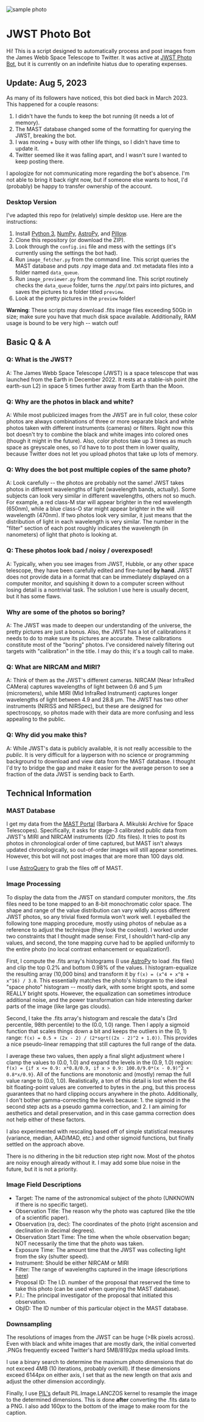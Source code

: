 ![sample photo](banner.png)

# JWST Photo Bot

Hi! This is a script designed to automatically process and post images from the James Webb Space Telescope to Twitter. It was active at [JWST Photo Bot](https://twitter.com/JWSTPhotoBot), but it is currently on an indefinite hiatus due to operating expenses.

## Update: Aug 5, 2023

As many of its followers have noticed, this bot died back in March 2023. This happened for a couple reasons:
1. I didn't have the funds to keep the bot running (it needs a lot of memory).
2. The MAST database changed some of the formatting for querying the JWST, breaking the bot.
3. I was moving + busy with other life things, so I didn't have time to update it.
4. Twitter seemed like it was falling apart, and I wasn't sure I wanted to keep posting there.

I apologize for not communicating more regarding the bot's absence. I'm not able to bring it back right now, but if someone else wants to host, I'd (probably) be happy to transfer ownership of the account.

### Desktop Version

I've adapted this repo for (relatively) simple desktop use. Here are the instructions:

1. Install [Python 3](https://www.python.org/downloads/), [NumPy](https://numpy.org/install/), [AstroPy](https://docs.astropy.org/en/stable/install.html), and [Pillow](https://pypi.org/project/Pillow/).
2. Clone this repository (or download the ZIP).
3. Look through the `config.ini` file and mess with the settings (it's currently using the settings the bot had).
4. Run `image_fetcher.py` from the command line. This script queries the MAST database and puts .npy image data and .txt metadata files into a folder named `data_queue`.
5. Run `image_previewer.py` from the command line. This script routinely checks the `data_queue` folder, turns the .npy/.txt pairs into pictures, and saves the pictures to a folder titled `preview`.
6. Look at the pretty pictures in the `preview` folder!

**Warning**: These scripts may download .fits image files exceeding 50Gb in size; make sure you have that much disk space available. Additionally, RAM usage is bound to be very high -- watch out!

## Basic Q & A

### Q: What is the JWST?
A: The James Webb Space Telescope (JWST) is a space telescope that was launched from the Earth in December 2022. It rests at a stable-ish point (the earth-sun L2) in space 5 times further away from Earth than the Moon.

### Q: Why are the photos in black and white?
A: While most publicized images from the JWST are in full color, these color photos are always combinations of three or more separate black and white photos taken with different instruments (cameras) or filters. Right now this bot doesn't try to combine the black and white images into colored ones (though it might in the future). Also, color photos take up 3 times as much space as greyscale ones, so I'd have to to post them in lower quality, because Twitter does not let you upload photos that take up lots of memory.

### Q: Why does the bot post multiple copies of the same photo?
A: Look carefully -- the photos are probably not the same! JWST takes photos in different wavelengths of light (wavelength bands, actually). Some subjects can look very similar in different wavelengths, others not so much. For example, a red class-M star will appear brighter in the red wavelength (650nm), while a blue class-O star might appear brighter in the will wavelength (470nm). If two photos look very similar, it just means that the distribution of light in each wavelength is very similar. The number in the "filter" section of each post roughly indicates the wavelength (in nanometers) of light that photo is looking at.

### Q: These photos look bad / noisy / overexposed!
A: Typically, when you see images from JWST, Hubble, or any other space telescope, they have been carefully edited and fine-tuned **by hand**. JWST does not provide data in a format that can be immediately displayed on a computer monitor, and squishing it down to a computer screen without losing detail is a nontrivial task. The solution I use here is usually decent, but it has some flaws.

### Why are some of the photos so boring?
A: The JWST was made to deepen our understanding of the universe, the pretty pictures are just a bonus. Also, the JWST has a lot of calibrations it needs to do to make sure its pictures are accurate. These calibrations constitute most of the "boring" photos. I've considered naively filtering out targets with "calibration" in the title. I may do this; it's a tough call to make.

### Q: What are NIRCAM and MIRI?
A: Think of them as the JWST's different cameras. NIRCAM (Near InfraRed CAMera) captures wavelengths of light between 0.6 and 5 μm (micrometers), while MIRI (Mid InfraRed Instrument) captures longer wavelengths of light between 4.9 and 28.8 μm. The JWST has two other instruments (NIRISS and NIRSpec), but these are designed for spectroscopy, so photos made with their data are more confusing and less appealing to the public.

### Q: Why did you make this?
A: While JWST's data is publicly available, it is not really accessible to the *public*. It is very difficult for a layperson with no science or programming background to download and view data from the MAST database. I thought I'd try to bridge the gap and make it easier for the average person to see a fraction of the data JWST is sending back to Earth.

## Technical Information

### MAST Database
I get my data from the [MAST Portal](https://mast.stsci.edu/portal/Mashup/Clients/Mast/Portal.html) (Barbara A. Mikulski Archive for Space Telescopes). Specifically, it asks for stage-3 calibrated public data from JWST's MIRI and NIRCAM instruments (I2D .fits files). It tries to post its photos in chronological order of time captured, but MAST isn't always updated chronologically, so out-of-order images will still appear sometimes. However, this bot will not post images that are more than 100 days old.

I use [AstroQuery](https://astroquery.readthedocs.io/en/latest/) to grab the files off of MAST.

### Image Processing
To display the data from the JWST on standard computer monitors, the .fits files need to be tone mapped to an 8-bit monochromatic color space. The shape and range of the value distribution can vary wildly across different JWST photos, so any trivial fixed formula won't work well. I eyeballed the following tone mapping procedure, mostly using photos of nebulae as a reference to adjust the technique (they look the coolest). I worked under two constraints that I thought made sense: First, I shouldn't hard-clip any values, and second, the tone mapping curve had to be applied uniformly to the entire photo (no local contrast enhancement or equalization!).

First, I compute the .fits array's histograms (I use [AstroPy](https://www.astropy.org/) to load .fits files) and clip the top 0.2% and bottom 0.98% of the values. I histogram-equalize the resulting array (10,000 bins) and transform it by `f(x) = (x^4 + x^8 + x^16) / 3.0`. This essentially matches the photo's histogram to the ideal "space photo" histogram -- mostly dark, with some bright spots, and some REALLY bright spots. However, the equalization can sometimes introduce additional noise, and the power transformation can hide interesting darker parts of the image (like large gas clouds).

Second, I take the .fits array's histogram and rescale the data's (3rd percentile, 98th percentile) to the (0.0, 1.0) range. Then I apply a sigmoid function that scales things down a bit and keeps the outliers in the (0, 1) range: `f(x) = 0.5 + (2x - 2) / (2*sqrt((2x - 2)^2 + 1.0))`. This provides a nice pseudo-linear remapping that still captures the full range of the data.

I average these two values, then apply a final slight adjustment where I clamp the values to (0.0, 1.0) and expand the levels in the (0.9, 1.0) region: `f(x) = {if x <= 0.9: x*0.8/0.9, if x > 0.9: 100.0/9.0*(x - 0.9)^2 + 0.8*x/0.9}`. All of the functions are monotonic and (mostly) remap the full value range to (0.0, 1.0).  Realistically, a ton of this detail is lost when the 64 bit floating-point values are converted to bytes in the .png, but this process guarantees that no hard clipping occurs anywhere in the photo. Additionally, I don't bother gamma-correcting the levels because: 1. the sigmoid in the second step acts as a pseudo gamma correction, and 2. I am aiming for aesthetics and detail preservation, and in this case gamma correction does not help either of these factors.

I also experimented with rescaling based off of simple statistical measures (variance, median, AAD/MAD, etc.) and other sigmoid functions, but finally settled on the approach above.

There is no dithering in the bit reduction step right now. Most of the photos are noisy enough already without it. I may add some blue noise in the future, but it is not a priority.

### Image Field Descriptions
* Target: The name of the astronomical subject of the photo (UNKNOWN if there is no specific target).
* Observation Title: The reason why the photo was captured (like the title of a scientific paper).
* Observation (ra, dec): The coordinates of the photo (right ascension and declination in decimal degrees).
* Observation Start Time: The time when the whole observation began; NOT necessarily the time that the photo was taken.
* Exposure Time: The amount time that the JWST was collecting light from the sky (shutter speed).
* Instrument: Should be either NIRCAM or MIRI
* Filter: The range of wavelengths captured in the image (descriptions [here](https://jwst-docs.stsci.edu/jwst-near-infrared-camera/nircam-instrumentation/nircam-filters))
* Proposal ID: The I.D. number of the proposal that reserved the time to take this photo (can be used when querying the MAST database).
* P.I.: The principal investigator of the proposal that initiated this observation.
* ObjID: The ID number of this particular object in the MAST database.

### Downsampling
The resolutions of images from the JWST can be huge (>8k pixels across). Even with black and white images that are mostly dark, the initial converted .PNGs frequently exceed Twitter's hard 5MB/8192px media upload limits.

I use a binary search to determine the maximum photo dimensions that do not exceed 4MB (10 iterations, probably overkill). If these dimensions exceed 6144px on either axis, I set that as the new length on that axis and adjust the other dimension accordingly.

Finally, I use [PIL's](https://pillow.readthedocs.io/en/stable/) default PIL.Image.LANCZOS kernel to resample the image to the determined dimensions. This is done **after** converting the .fits data to a PNG. I also add 160px to the bottom of the image to make room for the caption.
